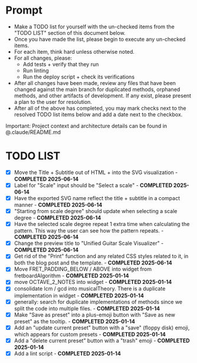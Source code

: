 # Prompt

- Make a TODO list for yourself with the un-checked items from the "TODO LIST" section of this document below.
- Once you have made the list, please begin to execute any un-checked items.
- For each item, think hard unless otherwise noted.
- For all changes, please:
    - Add tests + verify that they run
    - Run linting
    - Run the deploy script + check its verifications
- After all changes have been made, review any files that have been changed against the main branch for duplicated methods, orphaned methods, and other artifacts of development. If any exist, please present a plan to the user for resolution.
- After all of the above has completed, you may mark checks next to the resolved TODO list items below and add a date next to the checkbox.

Important: Project context and architecture details can be found in @.claude/README.md

# TODO LIST

- [x] Move the Title + Subtitle out of HTML + into the SVG visualization - **COMPLETED 2025-06-14** 
- [x] Label for "Scale" input should be "Select a scale" - **COMPLETED 2025-06-14**
- [x] Have the exported SVG name reflect the title + subtitle in a compact manner - **COMPLETED 2025-06-14**
- [x] "Starting from scale degree" should update when selecting a scale degree - **COMPLETED 2025-06-14**
- [x] Have the selected scale degree repeat 1 extra time when calculating the pattern. This way the user can see how the pattern repeats. - **COMPLETED 2025-06-14**
- [x] Change the preview title to "Unified Guitar Scale Visualizer" - **COMPLETED 2025-06-14**
- [x] Get rid of the "Print" function and any related CSS styles related to it, in both the blog post and the template. - **COMPLETED 2025-06-14**
- [x] Move FRET_PADDING_BELOW / ABOVE into widget from fretboardAlgorithm - **COMPLETED 2025-01-14**
- [x] move OCTAVE_2_NOTES into widget - **COMPLETED 2025-01-14**
- [x] consolidate lcm / gcd into musicalTheory. There is a duplicate implementation in widget - **COMPLETED 2025-01-14**
- [x] generally: search for duplicate implementations of methods since we split the code into multiple files. - **COMPLETED 2025-01-14**
- [x] Make "Save as preset" into a plus-emoji button with "Save as new preset" as the tooltip. - **COMPLETED 2025-01-14**
- [x] Add an "update current preset" button with a "save" (floppy disk) emoji, which appears for custom presets - **COMPLETED 2025-01-14**
- [x] Add a "delete current preset" button with a "trash" emoji - **COMPLETED 2025-01-14**
- [x] Add a lint script - **COMPLETED 2025-01-14**
